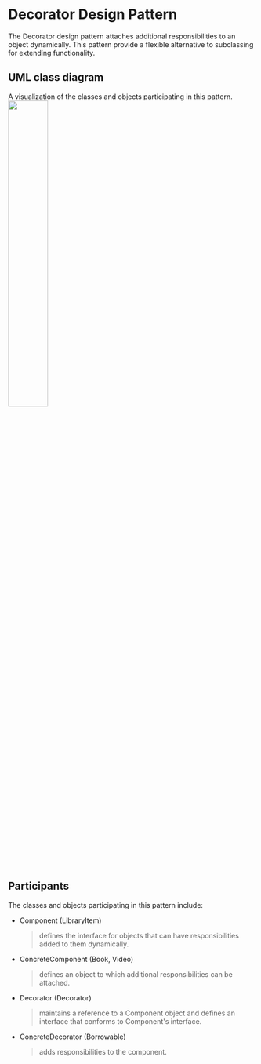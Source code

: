 # Decorator Design Pattern

The Decorator design pattern attaches additional responsibilities to an object dynamically. This pattern provide a flexible alternative to subclassing for extending functionality.

## UML class diagram

A visualization of the classes and objects participating in this pattern.
[<img src="https://github.com/felipefabiani/csharp-design-patterns/blob/structural/decorator/images/decorator.png" align="center" width="40%">](Test)

## Participants
The classes and objects participating in this pattern include:

- Component   (LibraryItem)
  > defines the interface for objects that can have responsibilities added to them dynamically.
- ConcreteComponent   (Book, Video)
  > defines an object to which additional responsibilities can be attached.
- Decorator   (Decorator)
  > maintains a reference to a Component object and defines an interface that conforms to Component's interface.
- ConcreteDecorator   (Borrowable)
  > adds responsibilities to the component.
